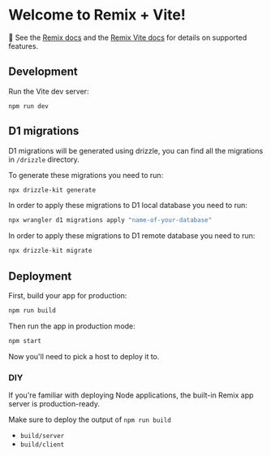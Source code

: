 # Welcome to Remix + Vite!

📖 See the [Remix docs](https://remix.run/docs) and the [Remix Vite docs](https://remix.run/docs/en/main/guides/vite) for details on supported features.

## Development

Run the Vite dev server:

```shellscript
npm run dev
```

## D1 migrations
D1 migrations will be generated using drizzle, you can find all the migrations in `/drizzle` directory.

To generate these migrations you need to run:

```sh
npx drizzle-kit generate
```

In order to apply these migrations to D1 local database you need to run:

```sh
npx wrangler d1 migrations apply "name-of-your-database"
```

In order to apply these migrations to D1 remote database you need to run:

```sh
npx drizzle-kit migrate
```

## Deployment

First, build your app for production:

```sh
npm run build
```

Then run the app in production mode:

```sh
npm start
```

Now you'll need to pick a host to deploy it to.

### DIY

If you're familiar with deploying Node applications, the built-in Remix app server is production-ready.

Make sure to deploy the output of `npm run build`

- `build/server`
- `build/client`

